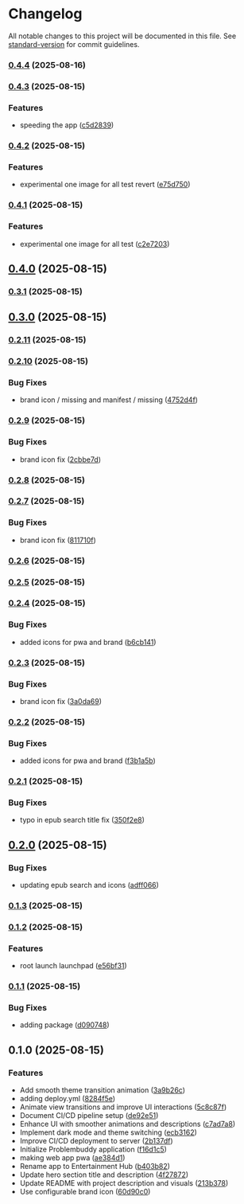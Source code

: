 # Changelog

All notable changes to this project will be documented in this file. See [standard-version](https://github.com/conventional-changelog/standard-version) for commit guidelines.

### [0.4.4](https://github.com/hdfiresky/Problembuddy-deploy/compare/v0.4.3...v0.4.4) (2025-08-16)

### [0.4.3](https://github.com/hdfiresky/Problembuddy-deploy/compare/v0.4.2...v0.4.3) (2025-08-15)


### Features

* speeding the app ([c5d2839](https://github.com/hdfiresky/Problembuddy-deploy/commit/c5d28399b1c332e9e17bb71dfa134668d653cd9a))

### [0.4.2](https://github.com/hdfiresky/Problembuddy-deploy/compare/v0.4.1...v0.4.2) (2025-08-15)


### Features

* experimental one image for all test revert ([e75d750](https://github.com/hdfiresky/Problembuddy-deploy/commit/e75d7508941ff48001de720c7191e8976ce9a097))

### [0.4.1](https://github.com/hdfiresky/Problembuddy-deploy/compare/v0.4.0...v0.4.1) (2025-08-15)


### Features

* experimental one image for all test ([c2e7203](https://github.com/hdfiresky/Problembuddy-deploy/commit/c2e720310511eee494e1a9ede9821fc26f1c161c))

## [0.4.0](https://github.com/hdfiresky/Problembuddy-deploy/compare/v0.3.1...v0.4.0) (2025-08-15)

### [0.3.1](https://github.com/hdfiresky/Problembuddy-deploy/compare/v0.3.0...v0.3.1) (2025-08-15)

## [0.3.0](https://github.com/hdfiresky/Problembuddy-deploy/compare/v0.2.11...v0.3.0) (2025-08-15)

### [0.2.11](https://github.com/hdfiresky/Problembuddy-deploy/compare/v0.2.10...v0.2.11) (2025-08-15)

### [0.2.10](https://github.com/hdfiresky/Problembuddy-deploy/compare/v0.2.9...v0.2.10) (2025-08-15)


### Bug Fixes

* brand icon / missing and manifest / missing ([4752d4f](https://github.com/hdfiresky/Problembuddy-deploy/commit/4752d4fea35a85bb0d45df18ea68a1c4a2839044))

### [0.2.9](https://github.com/hdfiresky/Problembuddy-deploy/compare/v0.2.8...v0.2.9) (2025-08-15)


### Bug Fixes

* brand icon fix ([2cbbe7d](https://github.com/hdfiresky/Problembuddy-deploy/commit/2cbbe7d871e058574d77999698826e5325a63fc3))

### [0.2.8](https://github.com/hdfiresky/Problembuddy-deploy/compare/v0.2.7...v0.2.8) (2025-08-15)

### [0.2.7](https://github.com/hdfiresky/Problembuddy-deploy/compare/v0.2.6...v0.2.7) (2025-08-15)


### Bug Fixes

* brand icon fix ([811710f](https://github.com/hdfiresky/Problembuddy-deploy/commit/811710f47d1c86b5f10c745e792cbd4410068971))

### [0.2.6](https://github.com/hdfiresky/Problembuddy-deploy/compare/v0.2.5...v0.2.6) (2025-08-15)

### [0.2.5](https://github.com/hdfiresky/Problembuddy-deploy/compare/v0.2.4...v0.2.5) (2025-08-15)

### [0.2.4](https://github.com/hdfiresky/Problembuddy-deploy/compare/v0.2.3...v0.2.4) (2025-08-15)


### Bug Fixes

* added icons for pwa and brand ([b6cb141](https://github.com/hdfiresky/Problembuddy-deploy/commit/b6cb1410be12d61726086fa4357ee2f63ecc7065))

### [0.2.3](https://github.com/hdfiresky/Problembuddy-deploy/compare/v0.2.2...v0.2.3) (2025-08-15)


### Bug Fixes

* brand icon fix ([3a0da69](https://github.com/hdfiresky/Problembuddy-deploy/commit/3a0da69f55b1ed1f8db051f8c4441ade2044b529))

### [0.2.2](https://github.com/hdfiresky/Problembuddy-deploy/compare/v0.2.1...v0.2.2) (2025-08-15)


### Bug Fixes

* added icons for pwa and brand ([f3b1a5b](https://github.com/hdfiresky/Problembuddy-deploy/commit/f3b1a5b54ba09765325f6e21199e432e77978583))

### [0.2.1](https://github.com/hdfiresky/Problembuddy-deploy/compare/v0.2.0...v0.2.1) (2025-08-15)


### Bug Fixes

* typo in epub search title fix ([350f2e8](https://github.com/hdfiresky/Problembuddy-deploy/commit/350f2e8a5e8e92dea5ce3b4931a10ad2ae2bd432))

## [0.2.0](https://github.com/hdfiresky/Problembuddy-deploy/compare/v0.1.3...v0.2.0) (2025-08-15)


### Bug Fixes

* updating epub search and icons ([adff066](https://github.com/hdfiresky/Problembuddy-deploy/commit/adff066fbf58d447fdd71f4eaee302dd4d484da8))

### [0.1.3](https://github.com/hdfiresky/Problembuddy-deploy/compare/v0.1.2...v0.1.3) (2025-08-15)

### [0.1.2](https://github.com/hdfiresky/Problembuddy-deploy/compare/v0.1.1...v0.1.2) (2025-08-15)


### Features

* root launch launchpad ([e56bf31](https://github.com/hdfiresky/Problembuddy-deploy/commit/e56bf31620cf73a4ba20a3cd2d71d879ac90e71f))

### [0.1.1](https://github.com/hdfiresky/Problembuddy-deploy/compare/v0.1.0...v0.1.1) (2025-08-15)


### Bug Fixes

* adding package ([d090748](https://github.com/hdfiresky/Problembuddy-deploy/commit/d09074841e62b4b5e0f26b5641830954d8302089))

## 0.1.0 (2025-08-15)


### Features

* Add smooth theme transition animation ([3a9b26c](https://github.com/hdfiresky/Problembuddy-deploy/commit/3a9b26ce3ae8c5be06d267b4f1c0a66dcedd0e0c))
* adding deploy.yml ([8284f5e](https://github.com/hdfiresky/Problembuddy-deploy/commit/8284f5efb65a8bcb5ab815ec1affa96034673a4c))
* Animate view transitions and improve UI interactions ([5c8c87f](https://github.com/hdfiresky/Problembuddy-deploy/commit/5c8c87f1fdac0d800f4ad347c7363d53b9e73e1a))
* Document CI/CD pipeline setup ([de92e51](https://github.com/hdfiresky/Problembuddy-deploy/commit/de92e5135a50c947d8321a6dc76a5228dca3e04e))
* Enhance UI with smoother animations and descriptions ([c7ad7a8](https://github.com/hdfiresky/Problembuddy-deploy/commit/c7ad7a85e67dd22d1aafea38194ce3a6d8a54b1f))
* Implement dark mode and theme switching ([ecb3162](https://github.com/hdfiresky/Problembuddy-deploy/commit/ecb3162a527760aaa294f54f2d235987a6636a49))
* Improve CI/CD deployment to server ([2b137df](https://github.com/hdfiresky/Problembuddy-deploy/commit/2b137df1162507cd45e8857a083f8a61d8dceac0))
* Initialize Problembuddy application ([f16d1c5](https://github.com/hdfiresky/Problembuddy-deploy/commit/f16d1c572e2d22e299d63cab15d3f2b803df08ac))
* making web app pwa ([ae384d1](https://github.com/hdfiresky/Problembuddy-deploy/commit/ae384d12adb76faa2ddb931fc8b2413066016af2))
* Rename app to Entertainment Hub ([b403b82](https://github.com/hdfiresky/Problembuddy-deploy/commit/b403b8298d523ab94ab91b5ea06f03a286090013))
* Update hero section title and description ([4f27872](https://github.com/hdfiresky/Problembuddy-deploy/commit/4f278721e7e21edbf77d95e6940fe180dd1be14a))
* Update README with project description and visuals ([213b378](https://github.com/hdfiresky/Problembuddy-deploy/commit/213b378c478e8e0857e828778e6d33b4fd680fd3))
* Use configurable brand icon ([60d90c0](https://github.com/hdfiresky/Problembuddy-deploy/commit/60d90c0d5c2a943b80cf2ad3b698188cf5609043))
